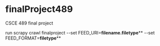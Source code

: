 finalProject489
===============

CSCE 489 final project

run scrapy crawl finalproject --set FEED_URI=****filename.filetype****** --set FEED_FORMAT=****filetype******

